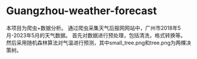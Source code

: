 # Guangzhou-weather-forecast
本项目为爬虫+数据分析。
通过爬虫采集天气后报网网站中，广州市2018年5月-2023年5月的天气数据。
首先对数据进行预处理，包括清洗，格式转换等。
然后采用随机森林算法对气温进行预测，其中small_tree.png和tree.png为两棵决策树。
